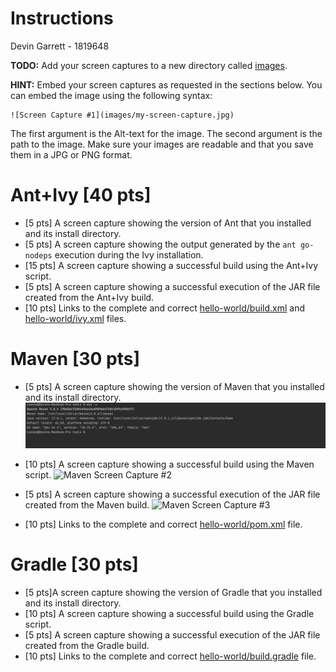 # Instructions

Devin Garrett - 1819648

**TODO:** Add your screen captures to a new directory called [images](images).

**HINT:** Embed your screen captures as requested in the sections below. You can embed the image using the following syntax:

```
![Screen Capture #1](images/my-screen-capture.jpg)
```

The first argument is the Alt-text for the image. The second argument is the path to the image. Make sure your images are readable and that you save them in a JPG or PNG format.

# Ant+Ivy [40 pts]

- [5 pts] A screen capture showing the version of Ant that you installed and its install directory.
- [5 pts] A screen capture showing the output generated by the `ant go-nodeps` execution during the Ivy installation.
- [15 pts] A screen capture showing a successful build using the Ant+Ivy script.
- [5 pts] A screen capture showing a successful execution of the JAR file created from the Ant+Ivy build.
- [10 pts] Links to the complete and correct [hello-world/build.xml](hello-world/build.xml) and [hello-world/ivy.xml](hello-world/ivy.xml) files.

# Maven [30 pts]

- [5 pts] A screen capture showing the version of Maven that you installed and its install directory.
  ![Maven Screen Capture #1](./images/maven/Screenshot_1.png)

- [10 pts] A screen capture showing a successful build using the Maven script.
  ![Maven Screen Capture #2](./images/maven/Screenshot_#2.png)

- [5 pts] A screen capture showing a successful execution of the JAR file created from the Maven build.
  ![Maven Screen Capture #3](./images/maven/Screenshot_#3.png)
- [10 pts] Links to the complete and correct [hello-world/pom.xml](hello-world/pom.xml) file.

# Gradle [30 pts]

- [5 pts]A screen capture showing the version of Gradle that you installed and its install directory.
- [10 pts] A screen capture showing a successful build using the Gradle script.
- [5 pts] A screen capture showing a successful execution of the JAR file created from the Gradle build.
- [10 pts] Links to the complete and correct [hello-world/build.gradle](hello-world/build.gradle) file.

